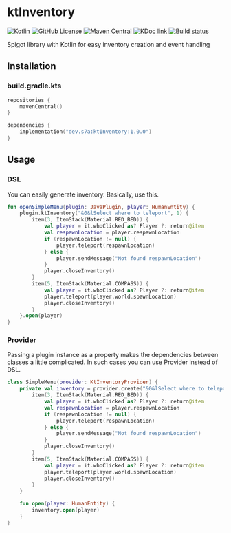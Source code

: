# ktInventory

[![Kotlin](https://img.shields.io/badge/kotlin-2.0.0-blue.svg?logo=kotlin)](http://kotlinlang.org)
[![GitHub License](https://img.shields.io/badge/license-Apache%20License%202.0-blue.svg?style=flat)](http://www.apache.org/licenses/LICENSE-2.0)
[![Maven Central](https://img.shields.io/maven-central/v/dev.s7a/ktInventory)](https://search.maven.org/artifact/dev.s7a/ktInventory)
[![KDoc link](https://img.shields.io/badge/API_reference-KDoc-blue)](https://gh.s7a.dev/ktInventory)
[![Build status](https://img.shields.io/github/actions/workflow/status/sya-ri/ktInventory/build.yml?branch=master&label=Test&logo=github)](.github/workflows/build.yml)

Spigot library with Kotlin for easy inventory creation and event handling

## Installation

### build.gradle.kts

```kotlin
repositories {
    mavenCentral()
}

dependencies {
    implementation("dev.s7a:ktInventory:1.0.0")
}
```

## Usage

### DSL

You can easily generate inventory. Basically, use this.

```kotlin
fun openSimpleMenu(plugin: JavaPlugin, player: HumanEntity) {
    plugin.ktInventory("&0&lSelect where to teleport", 1) {
        item(3, ItemStack(Material.RED_BED)) {
            val player = it.whoClicked as? Player ?: return@item
            val respawnLocation = player.respawnLocation
            if (respawnLocation != null) {
                player.teleport(respawnLocation)
            } else {
                player.sendMessage("Not found respawnLocation")
            }
            player.closeInventory()
        }
        item(5, ItemStack(Material.COMPASS)) {
            val player = it.whoClicked as? Player ?: return@item
            player.teleport(player.world.spawnLocation)
            player.closeInventory()
        }
    }.open(player)
}
```

### Provider

Passing a plugin instance as a property makes the dependencies between classes a little complicated.
In such cases you can use Provider instead of DSL.

```kotlin
class SimpleMenu(provider: KtInventoryProvider) {
    private val inventory = provider.create("&0&lSelect where to teleport", 1) {
        item(3, ItemStack(Material.RED_BED)) {
            val player = it.whoClicked as? Player ?: return@item
            val respawnLocation = player.respawnLocation
            if (respawnLocation != null) {
                player.teleport(respawnLocation)
            } else {
                player.sendMessage("Not found respawnLocation")
            }
            player.closeInventory()
        }
        item(5, ItemStack(Material.COMPASS)) {
            val player = it.whoClicked as? Player ?: return@item
            player.teleport(player.world.spawnLocation)
            player.closeInventory()
        }
    }

    fun open(player: HumanEntity) {
        inventory.open(player)
    }
}
```
